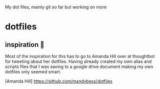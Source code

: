 My dot files, mainly git so far but working on more

# dotfiles


## inspiration :couple:

Most of the inspiration for this has to go to Amanda Hill over at thoughtbot for tweeting about her dotfiles. Having already created my own alias and scripts files that I was saving to a google drive document making my own dotfiles only seemed smart.

[Amanda Hill] https://github.com/mandybess/dotfiles
